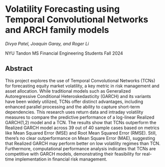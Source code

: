 # Volatility Forecasting using Temporal Convolutional Networks and ARCH family models

*Divya Patel, Joaquin Garay, and Roger Li*

NYU Tandon MS Financial Engineering Students
Fall 2024


## Abstract

This project explores the use of Temporal Convolutional Networks (TCNs) for forecasting equity market volatility, a key metric in risk management and asset allocation. While traditional models such as Generalized Autoregressive Conditional Heteroskedasticity (GARCH) and its variants have been widely utilized, TCNs offer distinct advantages, including enhanced parallel processing and the ability to capture short-term dependencies. This research uses return data and intraday volatility measures to compare the predictive performance of a log-linear Realized GARCH(1,2) model and a TCN. The results show that TCNs outperform the Realized GARCH model across 39 out of 40 sample cases based on metrics like Mean Squared Error (MSE) and Root Mean Squared Error (RMSE). Still, there’s no clear outperformance on Mean Square Error (MAE), suggesting that Realized GARCH may perform better on low volatility regimes than TCN. Furthermore, computational performance analysis indicates that TCNs are competitive with GARCH models, demonstrating their feasibility for real-time implementation in financial risk management.
